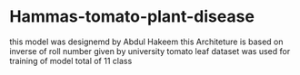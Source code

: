 # Hammas-tomato-plant-disease
this model was designemd by Abdul Hakeem 
this Architeture is based on inverse of roll number given by university
tomato leaf dataset was used for training of model 
total of 11 class
